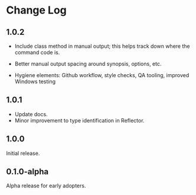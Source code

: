 # Change Log

## 1.0.2

- Include class method in manual output; this helps track down where the command code is.

- Better manual output spacing around synopsis, options, etc.

- Hygiene elements: Github workflow, style checks, QA tooling, improved Windows testing

## 1.0.1

- Update docs.
- Minor improvement to type identification in Reflector.

## 1.0.0

Initial release.

## 0.1.0-alpha

Alpha release for early adopters.
